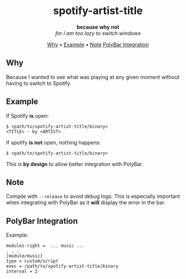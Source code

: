 <div align="center">

# spotify-artist-title
**because why not**\
*for I am too lazy to switch windows*

[Why](#why) •
[Example](#example) •
[Note](#Note)
[PolyBar Integration](#polybar-integration)

</div>


## Why
Because I wanted to see what was playing at any given moment without having to switch to Spotify.


## Example
If Spotify **is** open:
```terminal
$ <path/to/spotify-artist-title/binary>
<TITLE> - by <ARTIST>
```

If spotify **is not** open, nothing happens:
```terminal
$ <path/to/spotify-artist-title/binary>

```

This is **by design** to allow better integration with PolyBar.


## Note
Compile with `--release` to avoid debug logs. This is especially important when integrating with PolyBar as it **will** display the error in the bar.


## PolyBar Integration
Example: 
```
modules-right =  ... music ... 
. . . 
[module/music]
type = custom/script
exec = /path/to/spotify-artist-title/binary
interval = 2
```


